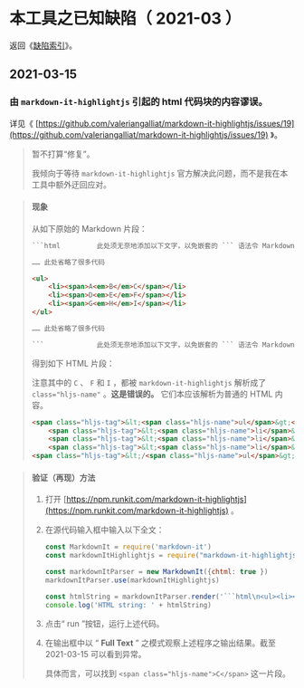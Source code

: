 <link rel="stylesheet" href="../../node_modules/@wulechuan/css-stylus-markdown-themes/源代码/发布的源代码/文章排版与配色方案集/层叠样式表/wulechuan-styles-for-html-via-markdown--vscode.default.min.css">


# 本工具之已知缺陷（ 2021-03 ）

返回《[缺陷索引](./索引.md)》。

## 2021-03-15

### 由 `markdown-it-highlightjs` 引起的 html 代码块的内容谬误。

详见《 [https://github.com/valeriangalliat/markdown-it-highlightjs/issues/19](https://github.com/valeriangalliat/markdown-it-highlightjs/issues/19) 》。

> 暂不打算“修复”。
>
> 我倾向于等待 `markdown-it-highlightjs` 官方解决此问题，而不是我在本工具中额外迂回应对。

> #### 现象
>
> 从如下原始的 Markdown 片段：
>
> ```html
> ```html         此处须无奈地添加以下文字，以免嵌套的 ``` 语法令 Markdown 解析器错乱。
>
> …… 此处省略了很多代码
>
> <ul>
>     <li><span>A<em>B</em>C</span></li>
>     <li><span>D<em>E</em>F</span></li>
>     <li><span>G<em>H</em>I</span></li>
> </ul>
>
> …… 此处省略了很多代码
>
> ```             此处须无奈地添加以下文字，以免嵌套的 ``` 语法令 Markdown 解析器错乱。
> ```
>
>
> 得到如下 HTML 片段：
>
> 注意其中的 `C` 、 `F` 和 `I` ，都被 `markdown-it-highlightjs` 解析成了 `class="hljs-name"` 。**这是错误的。** 它们本应该解析为普通的 HTML 内容。
>
> ```html
> <span class="hljs-tag">&lt;<span class="hljs-name">ul</span>&gt;</span>
>     <span class="hljs-tag">&lt;<span class="hljs-name">li</span>&gt;</span><span class="hljs-tag">&lt;<span class="hljs-name">span</span>&gt;</span>A<span class="hljs-tag">&lt;<span class="hljs-name">em</span>&gt;</span>B<span class="hljs-tag">&lt;/<span class="hljs-name">em</span>&gt;<span class="hljs-name">C</span></span><span class="hljs-tag">&lt;/<span class="hljs-name">span</span>&gt;</span><span class="hljs-tag">&lt;/<span class="hljs-name">li</span>&gt;</span>
>     <span class="hljs-tag">&lt;<span class="hljs-name">li</span>&gt;</span><span class="hljs-tag">&lt;<span class="hljs-name">span</span>&gt;</span>D<span class="hljs-tag">&lt;<span class="hljs-name">em</span>&gt;</span>E<span class="hljs-tag">&lt;/<span class="hljs-name">em</span>&gt;<span class="hljs-name">F</span></span><span class="hljs-tag">&lt;/<span class="hljs-name">span</span>&gt;</span><span class="hljs-tag">&lt;/<span class="hljs-name">li</span>&gt;</span>
>     <span class="hljs-tag">&lt;<span class="hljs-name">li</span>&gt;</span><span class="hljs-tag">&lt;<span class="hljs-name">span</span>&gt;</span>G<span class="hljs-tag">&lt;<span class="hljs-name">em</span>&gt;</span>H<span class="hljs-tag">&lt;/<span class="hljs-name">em</span>&gt;<span class="hljs-name">I</span></span><span class="hljs-tag">&lt;/<span class="hljs-name">span</span>&gt;</span><span class="hljs-tag">&lt;/<span class="hljs-name">li</span>&gt;</span>
> <span class="hljs-tag">&lt;/<span class="hljs-name">ul</span>&gt;</span>
> ```

> #### 验证（再现）方法
>
> 1. 打开 [https://npm.runkit.com/markdown-it-highlightjs](https://npm.runkit.com/markdown-it-highlightjs) 。
>
> 1. 在源代码输入框中输入以下全文：
>     ```js
>     const MarkdownIt = require('markdown-it')
>     const markdownItHighlightjs = require("markdown-it-highlightjs")
>    
>     const markdownItParser = new MarkdownIt({chtml: true })
>     markdownItParser.use(markdownItHighlightjs)
>    
>     const htmlString = markdownItParser.render('```html\n<ul><li><span>A<em>B</em>C</span></li></ul>\n```\n\n')
>     console.log('HTML string: ' + htmlString)
>     ```
>
> 1. 点击“ run ”按钮，运行上述代码。
>
> 1. 在输出框中以 “ **Full Text** ” 之模式观察上述程序之输出结果。截至 2021-03-15 可以看到异常。
>
>    具体而言，可以找到 `<span class="hljs-name">C</span>` 这一片段。
>